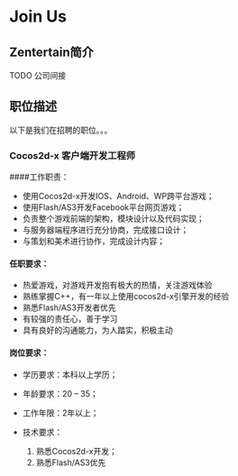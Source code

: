 Join Us
========

## Zentertain简介

TODO 公司间接

## 职位描述

以下是我们在招聘的职位。。。

### Cocos2d-x 客户端开发工程师####工作职责：* 使用Cocos2d-x开发IOS、Android、WP跨平台游戏；* 使用Flash/AS3开发Facebook平台网页游戏；* 负责整个游戏前端的架构，模块设计以及代码实现；* 与服务器端程序进行充分协商，完成接口设计；* 与策划和美术进行协作，完成设计内容；#### 任职要求：* 热爱游戏，对游戏开发抱有极大的热情，关注游戏体验* 熟练掌握C++，有一年以上使用cocos2d-x引擎开发的经验* 熟悉Flash/AS3开发者优先* 有较强的责任心，善于学习* 具有良好的沟通能力，为人踏实，积极主动#### 岗位要求：* 学历要求：本科以上学历；  * 年龄要求：20 – 35；  * 工作年限：2年以上；  * 技术要求：  
  1. 熟悉Cocos2d-x开发；  2. 熟悉Flash/AS3优先